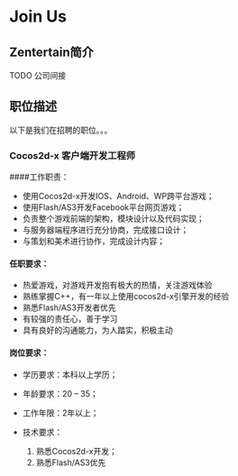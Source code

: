 Join Us
========

## Zentertain简介

TODO 公司间接

## 职位描述

以下是我们在招聘的职位。。。

### Cocos2d-x 客户端开发工程师####工作职责：* 使用Cocos2d-x开发IOS、Android、WP跨平台游戏；* 使用Flash/AS3开发Facebook平台网页游戏；* 负责整个游戏前端的架构，模块设计以及代码实现；* 与服务器端程序进行充分协商，完成接口设计；* 与策划和美术进行协作，完成设计内容；#### 任职要求：* 热爱游戏，对游戏开发抱有极大的热情，关注游戏体验* 熟练掌握C++，有一年以上使用cocos2d-x引擎开发的经验* 熟悉Flash/AS3开发者优先* 有较强的责任心，善于学习* 具有良好的沟通能力，为人踏实，积极主动#### 岗位要求：* 学历要求：本科以上学历；  * 年龄要求：20 – 35；  * 工作年限：2年以上；  * 技术要求：  
  1. 熟悉Cocos2d-x开发；  2. 熟悉Flash/AS3优先